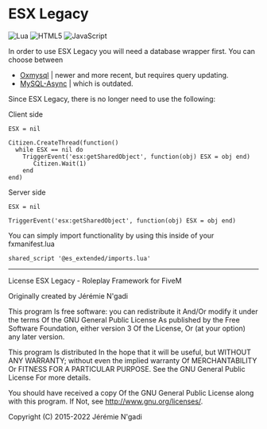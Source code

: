 # ESX Legacy
![Lua](https://img.shields.io/badge/lua-%232C2D72.svg?style=for-the-badge&logo=lua&logoColor=white) ![HTML5](https://img.shields.io/badge/html5-%23E34F26.svg?style=for-the-badge&logo=html5&logoColor=white) ![JavaScript](https://img.shields.io/badge/javascript-%23323330.svg?style=for-the-badge&logo=javascript&logoColor=%23F7DF1E)

In order to use ESX Legacy you will need a database wrapper first. You can choose between

* [Oxmysql](https://github.com/overextended/oxmysql/) | newer and more recent, but requires query updating.
* [MySQL-Async](https://github.com/brouznouf/fivem-mysql-async) | which is outdated.


Since ESX Legacy, there is no longer need to use the following:



Client side
```
ESX = nil

Citizen.CreateThread(function()
  while ESX == nil do
	TriggerEvent('esx:getSharedObject', function(obj) ESX = obj end)
	   Citizen.Wait(1)
	end
end)
```

Server side

```
ESX = nil

TriggerEvent('esx:getSharedObject', function(obj) ESX = obj end)
```

You can simply import functionality by using this inside of your fxmanifest.lua

```
shared_script '@es_extended/imports.lua'
``` 


---
License
ESX Legacy - Roleplay Framework for FiveM

Originally created by Jérémie N'gadi


This program Is free software: you can redistribute it And/Or modify it under the terms Of the GNU General Public License As published by the Free Software Foundation, either version 3 Of the License, Or (at your option) any later version.

This program Is distributed In the hope that it will be useful, but WITHOUT ANY WARRANTY; without even the implied warranty Of MERCHANTABILITY Or FITNESS FOR A PARTICULAR PURPOSE. See the GNU General Public License For more details.

You should have received a copy Of the GNU General Public License along with this program. If Not, see http://www.gnu.org/licenses/.

Copyright (C) 2015-2022 Jérémie N'gadi
